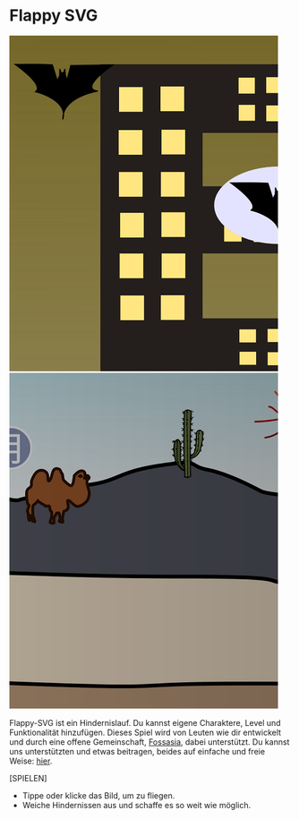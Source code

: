 Flappy SVG
==========
![](pictures/1.png)
![](pictures/2.png)

Flappy-SVG ist ein Hindernislauf. Du kannst eigene Charaktere, Level und Funktionalität hinzufügen. Dieses Spiel wird von Leuten wie dir entwickelt und durch eine offene Gemeinschaft, [Fossasia](http://fossasia.org/), dabei unterstützt.
Du kannst uns unterstützten und etwas beitragen, beides auf einfache und freie Weise: [hier](https://github.com/fossasia/flappy-svg/).

[SPIELEN]
- Tippe oder klicke das Bild, um zu fliegen.
- Weiche Hindernissen aus und schaffe es so weit wie möglich.
